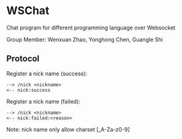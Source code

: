 WSChat
======

Chat program for different programming language over Websocket

Group Member: Wenxuan Zhao, Yonghong Chen, Guangle Shi

Protocol
--------

Register a nick name (success):
```
--> /nick <nickname>
<-- nick:success
```

Register a nick name (failed):
```
--> /nick <nickname>
<-- nick:failed:<reason>
```

Note: nick name only allow charset [_A-Za-z0-9]
